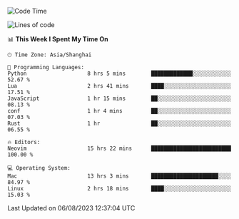 <!--START_SECTION:waka-->
![Code Time](http://img.shields.io/badge/Code%20Time-1%2C485%20hrs%2026%20mins-blue)

![Lines of code](https://img.shields.io/badge/From%20Hello%20World%20I%27ve%20Written-272.3%20thousand%20lines%20of%20code-blue)

📊 **This Week I Spent My Time On** 

```text
🕑︎ Time Zone: Asia/Shanghai

💬 Programming Languages: 
Python                   8 hrs 5 mins        █████████████░░░░░░░░░░░░   52.67 % 
Lua                      2 hrs 41 mins       ████░░░░░░░░░░░░░░░░░░░░░   17.51 % 
JavaScript               1 hr 15 mins        ██░░░░░░░░░░░░░░░░░░░░░░░   08.13 % 
conf                     1 hr 4 mins         ██░░░░░░░░░░░░░░░░░░░░░░░   07.03 % 
Rust                     1 hr                ██░░░░░░░░░░░░░░░░░░░░░░░   06.55 % 

🔥 Editors: 
Neovim                   15 hrs 22 mins      █████████████████████████   100.00 % 

💻 Operating System: 
Mac                      13 hrs 3 mins       █████████████████████░░░░   84.97 % 
Linux                    2 hrs 18 mins       ████░░░░░░░░░░░░░░░░░░░░░   15.03 % 
```


 Last Updated on 06/08/2023 12:37:04 UTC
<!--END_SECTION:waka-->
